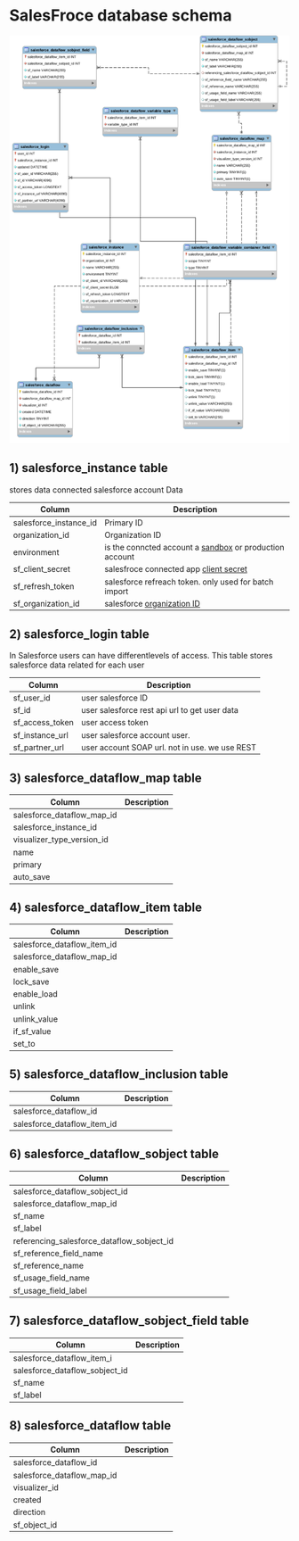 
# SalesFroce database schema

![sf db](https://raw.githubusercontent.com/projectgoldmine/documentation/main/sf_erd.png)



## 1) salesforce_instance table

 stores data  connected salesforce account Data
 
  
  Column               | Description
-------------          | -------------
salesforce_instance_id | Primary ID
organization_id        | Organization ID
environment            | is the conncted account a [sandbox](https://developer.salesforce.com/docs/atlas.en-us.apexcode.meta/apexcode/apex_intro_get_dev_account.htm) or production account
sf_client_secret       | salesfroce connected app [client secret](https://docs.datawatch.com/swarm/desktop/Generating_a_Client_ID_and_ClientSecret_Key_for_Salesforce_Connections.htm)
sf_refresh_token       | salesforce refreach token. only used for batch import
sf_organization_id     | salesforce [organization ID](https://help.salesforce.com/articleView?id=000325251&type=1&mode=1) 


## 2) salesforce_login table

In Salesforce users can have differentlevels of access. This table  stores salesforce data related for each user 

 Column            | Description
-------------      | -------------
sf_user_id         |  user salesforce ID
sf_id              |  user salesforce rest api url to get user data
sf_access_token    |  user access token 
sf_instance_url    |  user salesforce account user. 
sf_partner_url     |  user account SOAP url. not in use. we use REST

## 3) salesforce_dataflow_map table



 Column                        | Description
-------------                  | -------------
salesforce_dataflow_map_id     | 
salesforce_instance_id         |  
visualizer_type_version_id     |   
name                           |  
primary                        |  
auto_save                      |


## 4) salesforce_dataflow_item table



 Column                        | Description
-------------                  | -------------
salesforce_dataflow_item_id    | 
salesforce_dataflow_map_id     |  
enable_save                    |   
lock_save                      |  
enable_load                    |  
unlink                         |
unlink_value                   |
if_sf_value                    |
set_to                         |


## 5) salesforce_dataflow_inclusion table



 Column                        | Description
-------------                  | -------------
salesforce_dataflow_id         | 
salesforce_dataflow_item_id    |  


## 6) salesforce_dataflow_sobject table



 Column                                       | Description
-------------                                 | -------------
salesforce_dataflow_sobject_id                | 
salesforce_dataflow_map_id                    |  
sf_name                                       |   
sf_label                                      |  
referencing_salesforce_dataflow_sobject_id    |  
sf_reference_field_name                       |
sf_reference_name                             |
sf_usage_field_name                           |
sf_usage_field_label                          |


## 7) salesforce_dataflow_sobject_field table



 Column                        | Description
-------------                  | -------------
salesforce_dataflow_item_i     | 
salesforce_dataflow_sobject_id |  
sf_name                        |   
sf_label                       |  


## 8) salesforce_dataflow table



 Column                        | Description
-------------                  | -------------
salesforce_dataflow_id         | 
salesforce_dataflow_map_id     |  
visualizer_id                  |   
created                        |  
direction                      |  
sf_object_id                   |
